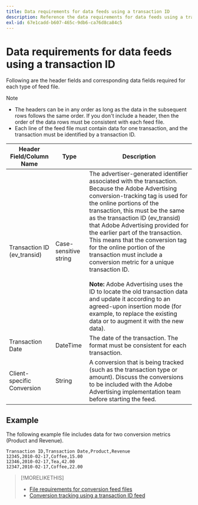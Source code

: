 ```yaml
---
title: Data requirements for data feeds using a transaction ID
description: Reference the data requirements for data feeds using a transaction ID.
exl-id: 67e1cadd-b607-465c-9db6-ca76d8ca84c5
---
```

# Data requirements for data feeds using a transaction ID

Following are the header fields and corresponding data fields required for each type of feed file.

>[!NOTE]
>* The headers can be in any order as long as the data in the subsequent rows follows the same order. If you don't include a header, then the order of the data rows must be consistent with each feed file.
>* Each line of the feed file must contain data for one transaction, and the transaction must be identified by a transaction ID.

| Header Field/Column Name | Type | Description |
| ---- | ---- | ---- |
| Transaction ID (ev_transid) | Case-sensitive string | The advertiser-generated identifier associated with the transaction. Because the Adobe Advertising conversion-tracking tag is used for the online portions of the transaction, this must be the same as the transaction ID (ev_transid) that Adobe Advertising provided for the earlier part of the transaction. This means that the conversion tag for the online portion of the transaction must include a conversion metric for a unique transaction ID.<br><br>**Note:** Adobe Advertising uses the ID to locate the old transaction data and update it according to an agreed-upon insertion mode (for example, to replace the existing data or to augment it with the new data). |
| Transaction Date | DateTime | The date of the transaction. The format must be consistent for each transaction. |
| Client-specific Conversion | String | A conversion that is being tracked (such as the transaction type or amount). Discuss the conversions to be included with the Adobe Advertising implementation team before starting the feed. |

## Example

The following example file includes data for two conversion metrics (Product and Revenue).

```
Transaction ID,Transaction Date,Product,Revenue
12345,2010-02-17,Coffee,15.00
12346,2010-02-17,Tea,42.00
12347,2010-02-17,Coffee,22.00
```

>[!MORELIKETHIS]
>
>* [File requirements for conversion feed files](feed-file-requirements.md)
>* [Conversion tracking using a transaction ID feed](/help/search-social-commerce/tracking/feed-transaction-id.md)
